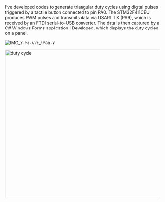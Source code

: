 I’ve developed codes to generate triangular duty cycles using digital pulses triggered by a tactile button connected to pin PA0. The STM32F411CEU produces PWM pulses and transmits data via USART TX (PA9), which is received by an FTDI serial-to-USB converter. The data is then captured by a C# Windows Forms application I Developed, which displays the duty cycles on a panel.

![IMG_۲۰۲۵۰۸۱۴_۱۴۵۵۰۷](https://github.com/user-attachments/assets/8185e87b-05ca-4030-bb06-c2bce23569d7)

<img width="597" height="480" alt="duty cycle" src="https://github.com/user-attachments/assets/047511bf-6dc6-4408-9737-aeae2a2582e2" />

